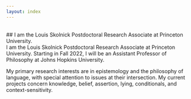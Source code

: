 ```yaml
---
layout: index
---
```


<br>
## I am the Louis Skolnick Postdoctoral Research Associate at Princeton University. 
<br>
I am the Louis Skolnick Postdoctoral Research Associate at Princeton University. Starting in Fall 2022, I will be an Assistant Professor of Philosophy at Johns Hopkins University.  

My primary research interests are in epistemology and the philosophy of language, with special attention to issues at their intersection. My current projects concern knowledge, belief, assertion, lying, conditionals, and context-sensitivity.